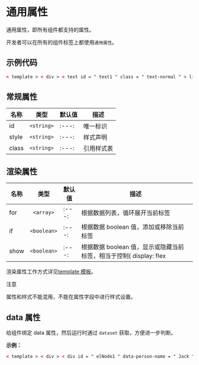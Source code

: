 <!-- 源地址: https://iot.mi.com/vela/quickapp/zh/components/general/properties.html -->

# 通用属性

通用属性，即所有组件都支持的属性。

开发者可以在所有的组件标签上都使用`通用属性`。

## 示例代码
```html
< template > < div > < text id = " text1 " class = " text-normal " > line 1 </ text > < text id = " text2 " class = " text-normal red " > line 2 </ text > </ div > </ template >
```

## 常规属性

名称 | 类型 | 默认值 | 描述  
---|:---:|---|---  
id | `<string>` |:---:| 唯一标识  
style | `<string>` |:---:| 样式声明  
class | `<string>` |:---:| 引用样式表  
  
## 渲染属性

名称 | 类型 | 默认值 | 描述  
---|:---:|---|---  
for | `<array>` |:---:| 根据数据列表，循环展开当前标签  
if | `<boolean>` |:---:| 根据数据 boolean 值，添加或移除当前标签  
show | `<boolean>` |:---:| 根据数据 boolean 值，显示或隐藏当前标签，相当于控制{ display: flex | none }  
  
渲染属性工作方式详见[template 模板](</vela/quickapp/zh/guide/framework/template/>)。

注意

属性和样式不能混用，不能在属性字段中进行样式设置。

## data 属性

给组件绑定 data 属性，然后运行时通过 `dataset` 获取，方便进一步判断。

**示例：**
```html
< template > < div > < div id = " elNode1 " data-person-name = " Jack " > </ div > </ div > </ template > < script > export default { onReady () { const el = this . $element ('elNode1') const elData = el.dataset.personName console.info (` 输出data属性： ${ elData } `) } } </ script >
```
